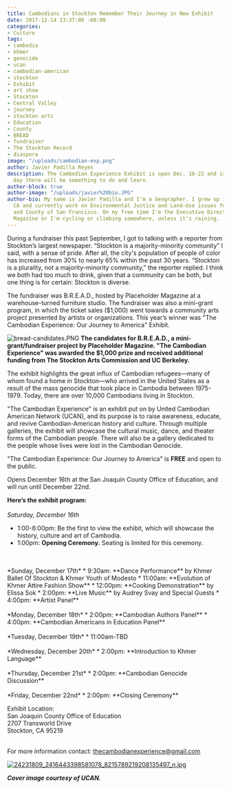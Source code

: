 ```yaml
---
title: Cambodians in Stockton Remember Their Journey in New Exhibit
date: 2017-12-14 13:37:00 -08:00
categories:
- Culture
tags:
- cambodia
- khmer
- genocide
- ucan
- cambodian-american
- stockton
- Exhibit
- art show
- Stockton
- Central Valley
- journey
- stockton arts
- Education
- County
- BREAD
- fundraiser
- The Stockton Record
- diaspora
image: "/uploads/cambodian-exp.png"
author: Javier Padilla Reyes
description: The Cambodian Experience Exhibit is open Dec. 16-22 and is FREE. Every
  day there will be something to do and learn.
author-block: true
author-image: "/uploads/javier%20bio.JPG"
author-bio: My name is Javier Padilla and I'm a Geographer. I grew up in Stockton,
  CA and currently work on Environmental Justice and Land-Use issues for the City
  and County of San Francisco. On my free time I'm the Executive Director of Placeholder
  Magazine or I'm cycling or climbing somewhere, unless it's raining.
---
```


During a fundraiser this past September, I got to talking with a reporter from Stockton’s largest newspaper. “Stockton is a majority-minority community” I said, with a sense of pride. After all, the city's population of people of color has increased from 30% to nearly 65% within the past 30 years. “Stockton is a plurality, not a majority-minority community,” the reporter replied. I think we both had too much to drink, given that a community can be both, but one thing is for certain: Stockton is diverse.

The fundraiser was B.R.E.A.D., hosted by Placeholder Magazine at a warehouse-turned furniture studio. The fundraiser was also a mini-grant program, in which the ticket sales ($1,000) went towards a community arts project presented by artists or organizations. This year’s winner was "The Cambodian Experience: Our Journey to America" Exhibit. 

![bread-candidates.PNG](/uploads/bread-candidates.PNG)
**The candidates for B.R.E.A.D., a mini-grant/fundraiser project by Placeholder Magazine. "The Cambodian Experience" was awarded the $1,000 prize and received additional funding from The Stockton Arts Commission and UC Berkeley.**

The exhibit highlights the great influx of Cambodian refugees—many of whom found a home in Stockton—who arrived in the United States as a result of the mass genocide that took place in Cambodia between 1975-1979. Today, there are over 10,000 Cambodians living in Stockton. 

"The Cambodian Experience" is an exhibit put on by United Cambodian American Network (UCAN), and its purpose is to raise awareness, educate, and revive Cambodian-American history and culture. Through multiple galleries, the exhibit will showcase the cultural music, dance, and theater forms of the Cambodian people. There will also be a gallery dedicated to the people whose lives were lost in the Cambodian Genocide. 

"The Cambodian Experience: Our Journey to America" is **FREE** and open to the public. 

Opens December 16th at the San Joaquin County Office of Education, and will run until December 22nd. 

__Here’s the exhibit program:__
<br>
<br>
*Saturday, December 16th*<br>
* 1:00-6:00pm: Be the first to view the exhibit, which will showcase the history, culture and art of Cambodia.
* 1:00pm: **Opening Ceremony.** Seating is limited for this ceremony.
<br>
<br>
*Sunday, December 17th*
* 9:30am: **Dance Performance** by Khmer Ballet Of Stockton & Khmer Youth of Modesto
* 11:00am: **Evolution of Khmer Attire Fashion Show**
* 12:00pm: **Cooking Demonstration** by Elissa Sok
* 2:00pm: **Live Music** by Audrey Svay and Special Guests
* 4:00pm: **Artist Panel** 
<br>
<br>
*Monday, December 18th*
* 2:00pm: **Cambodian Authors Panel**
* 4:00pm: **Cambodian Americans in Education Panel** 
<br>
<br>
*Tuesday, December 19th* 
* 11:00am-TBD
<br>
<br>
*Wednesday, December 20th*
* 2:00pm: **Introduction to Khmer Language**
<br>
<br>
*Thursday, December 21st* 
* 2:00pm: **Cambodian Genocide Discussion** 
<br>
<br>
*Friday, December 22nd* 
* 2:00pm: **Closing Ceremony**

Exhibit Location:<br> 
San Joaquin County Office of Education<br>
2707 Transworld Drive<br>
Stockton, CA 95219<br><br>

For more information contact: thecambodianexperience@gmail.com

[![24231809_2416443398581078_8215789219208135497_n.jpg](/uploads/24231809_2416443398581078_8215789219208135497_n.jpg)](https://www.facebook.com/TheCambodianExperience/)

***Cover image courtesy of UCAN.***
